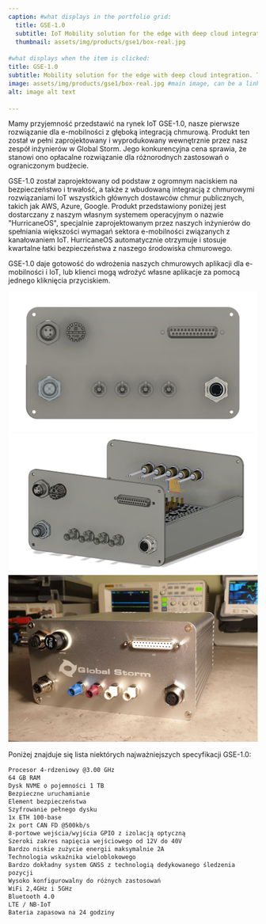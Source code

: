 ```yaml
---
caption: #what displays in the portfolio grid:
  title: GSE-1.0
  subtitle: IoT Mobility solution for the edge with deep cloud integration.
  thumbnail: assets/img/products/gse1/box-real.jpg
  
#what displays when the item is clicked:
title: GSE-1.0
subtitle: Mobility solution for the edge with deep cloud integration. This product is fully designed and manufactured in house by our engineering team at Global Strom. It is priced very competitively to make it a viable solution for a variety of cost sensitive applications.
image: assets/img/products/gse1/box-real.jpg #main image, can be a link or a file in assets/img/portfolio
alt: image alt text

---
```


Mamy przyjemność przedstawić na rynek IoT GSE-1.0, nasze pierwsze rozwiązanie dla e-mobilności z głęboką integracją chmurową. Produkt ten został w pełni zaprojektowany i wyprodukowany wewnętrznie przez nasz zespół inżynierów w Global Storm. Jego konkurencyjna cena sprawia, że stanowi ono opłacalne rozwiązanie dla różnorodnych zastosowań o ograniczonym budżecie.


GSE-1.0 został zaprojektowany od podstaw z ogromnym naciskiem na bezpieczeństwo i trwałość, a także z wbudowaną integracją z chmurowymi rozwiązaniami IoT wszystkich głównych dostawców chmur publicznych, takich jak AWS, Azure, Google.
Produkt przedstawiony poniżej jest dostarczany z naszym własnym systemem operacyjnym o nazwie "HurricaneOS", specjalnie zaprojektowanym przez naszych inżynierów do spełniania większości wymagań sektora e-mobilności związanych z kanałowaniem IoT. HurricaneOS automatycznie otrzymuje i stosuje kwartalne łatki bezpieczeństwa z naszego środowiska chmurowego.

GSE-1.0 daje gotowość do wdrożenia naszych chmurowych aplikacji dla e-mobilności i IoT, lub klienci mogą wdrożyć własne aplikacje za pomocą jednego kliknięcia przyciskiem.

![Box CAD](/assets/img/products/gse1/box-cad-front.png)
![Box CAD](/assets/img/products/gse1/box-cad.png)
![Box Real](/assets/img/products/gse1/box-real.jpg)

Poniżej znajduje się lista niektórych najważniejszych specyfikacji GSE-1.0:

    Procesor 4-rdzeniowy @3.00 GHz
    64 GB RAM
    Dysk NVME o pojemności 1 TB
    Bezpieczne uruchamianie
    Element bezpieczeństwa
    Szyfrowanie pełnego dysku
    1x ETH 100-base
    2x port CAN FD @500kb/s
    8-portowe wejścia/wyjścia GPIO z izolacją optyczną
    Szeroki zakres napięcia wejściowego od 12V do 40V
    Bardzo niskie zużycie energii maksymalnie 2A
    Technologia wskaźnika wieloblokowego
    Bardzo dokładny system GNSS z technologią dedykowanego śledzenia pozycji
    Wysoko konfigurowalny do różnych zastosowań
    WiFi 2,4GHz i 5GHz
    Bluetooth 4.0
    LTE / NB-IoT
    Bateria zapasowa na 24 godziny